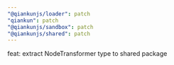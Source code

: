 ```yaml
---
"@qiankunjs/loader": patch
"qiankun": patch
"@qiankunjs/sandbox": patch
"@qiankunjs/shared": patch
---
```


feat: extract NodeTransformer type to shared package
